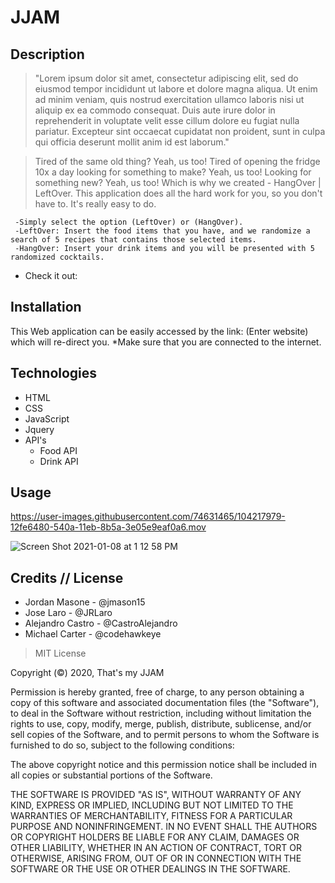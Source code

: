 # JJAM

## Description 

> "Lorem ipsum dolor sit amet, consectetur adipiscing elit, sed do eiusmod tempor incididunt ut labore et dolore magna aliqua. Ut enim ad minim veniam, quis nostrud exercitation ullamco laboris nisi ut aliquip ex ea commodo consequat. Duis aute irure dolor in reprehenderit in voluptate velit esse cillum dolore eu fugiat nulla pariatur. Excepteur sint occaecat cupidatat non proident, sunt in culpa qui officia deserunt mollit anim id est laborum."

> Tired of the same old thing?
> Yeah, us too!
> Tired of opening the fridge 10x a day looking for something to make?
> Yeah, us too!
> Looking for something new?
> Yeah, us too!
> Which is why we created - HangOver | LeftOver.
> This application does all the hard work for you, so you don't have to. It's really easy to do. 

     -Simply select the option (LeftOver) or (HangOver).
     -LeftOver: Insert the food items that you have, and we randomize a search of 5 recipes that contains those selected items. 
     -HangOver: Insert your drink items and you will be presented with 5 randomized cocktails.


  - Check it out: 



## Installation

This Web application can be easily accessed by the link: (Enter website)
which will re-direct you. *Make sure that you are connected to the internet.

## Technologies
- HTML
- CSS
- JavaScript
- Jquery
- API's
   - Food API
   - Drink API
 
## Usage 

https://user-images.githubusercontent.com/74631465/104217979-12fe6480-540a-11eb-8b5a-3e05e9eaf0a6.mov

![Screen Shot 2021-01-08 at 1 12 58 PM](https://user-images.githubusercontent.com/74631465/104218017-214c8080-540a-11eb-8b96-249323048cfd.png)


## Credits // License

- Jordan Masone - @jmason15
- Jose Laro - @JRLaro
- Alejandro Castro - @CastroAlejandro
- Michael Carter - @codehawkeye

> MIT License

Copyright (©) 2020, That's my JJAM

Permission is hereby granted, free of charge, to any person obtaining a copy of this software and associated documentation files (the "Software"), to deal in the Software without restriction, including without limitation the rights to use, copy, modify, merge, publish, distribute, sublicense, and/or sell copies of the Software, and to permit persons to whom the Software is furnished to do so, subject to the following conditions:

The above copyright notice and this permission notice shall be included in all copies or substantial portions of the Software.

THE SOFTWARE IS PROVIDED "AS IS", WITHOUT WARRANTY OF ANY KIND, EXPRESS OR IMPLIED, INCLUDING BUT NOT LIMITED TO THE WARRANTIES OF MERCHANTABILITY, FITNESS FOR A PARTICULAR PURPOSE AND NONINFRINGEMENT. IN NO EVENT SHALL THE AUTHORS OR COPYRIGHT HOLDERS BE LIABLE FOR ANY CLAIM, DAMAGES OR OTHER LIABILITY, WHETHER IN AN ACTION OF CONTRACT, TORT OR OTHERWISE, ARISING FROM, OUT OF OR IN CONNECTION WITH THE SOFTWARE OR THE USE OR OTHER DEALINGS IN THE SOFTWARE.
